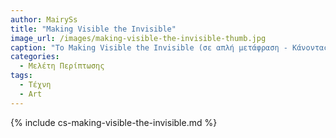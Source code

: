 ```yaml
---
author: MairySs
title: "Making Visible the Invisible"
image_url: /images/making-visible-the-invisible-thumb.jpg
caption: "Το Making Visible the Invisible (σε απλή μετάφραση - Κάνοντας Ορατό το Αόρατο), είναι μια ψηφιακή καλλιτεχνική εγκατάσταση και μια από τις πιο δημοφιλείς στο είδος της Τέχνης Νέων Μέσων (New Media Art)."
categories:
  - Μελέτη Περίπτωσης
tags:
  - Τέχνη
  - Art
---
```


{% include cs-making-visible-the-invisible.md %}
